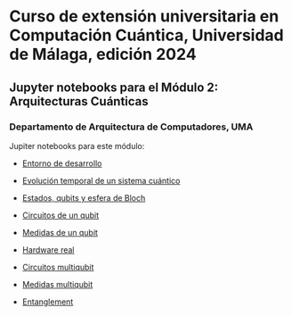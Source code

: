 # Curso de extensión universitaria en Computación Cuántica, Universidad de Málaga, edición 2024
## Jupyter notebooks para el Módulo 2: Arquitecturas Cuánticas
### Departamento de Arquitectura de Computadores, UMA

Jupiter notebooks para este módulo:

- <a href="https://colab.research.google.com/github/elnv/CEUCC-UMA-2024-modulo2/blob/main/nb/nb00-modulo2-entorno_de_trabajo.ipynb"> Entorno de desarrollo </a>

- <a href="https://colab.research.google.com/github/elnv/CEUCC-UMA-2024-modulo2/blob/main/nb/nb01-modulo2-fundamentos_MC_evolucion_temporal.ipynb"> Evolución temporal de un sistema cuántico  </a>

- <a href="https://colab.research.google.com/github/elnv/CEUCC-UMA-2024-modulo2/blob/main/nb/nb02-modulo2-estados_y_esfera_de_bloch.ipynb"> Estados, qubits y esfera de Bloch </a>

- <a href="https://colab.research.google.com/github/elnv/CEUCC-UMA-2024-modulo2/blob/main/nb/nb03-modulo2-circuitos-1qubit.ipynb"> Circuitos de un qubit </a>

- <a href="https://colab.research.google.com/github/elnv/CEUCC-UMA-2024-modulo2/blob/main/nb/nb04-modulo2-medidas-1qubit.ipynb">  Medidas de un qubit </a>

- <a href="https://colab.research.google.com/github/elnv/CEUCC-UMA-2024-modulo2/blob/main/nb/nb05-modulo2-hw-real.ipynb"> Hardware real  </a>

- <a href="https://colab.research.google.com/github/elnv/CEUCC-UMA-2024-modulo2/blob/main/nb/nb06-modulo2-circuitos-multiqubit.ipynb"> Circuitos multiqubit </a>

- <a href="https://colab.research.google.com/github/elnv/CEUCC-UMA-2024-modulo2/blob/main/nb/nb07-modulo2-medidas-multiqubit.ipynb"> Medidas multiqubit </a>

- <a href="https://colab.research.google.com/github/elnv/CEUCC-UMA-2024-modulo2/blob/main/nb/nb08-modulo2-entanglement.ipynb"> Entanglement </a>

